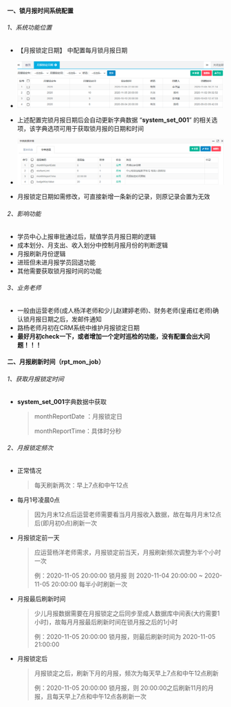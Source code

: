 #### 一、锁月报时间系统配置

###### 1、系统功能位置

- 【月报锁定日期】 中配置每月锁月报日期

- <img src="..\文档附件\cutImages\月报锁定日期.png" alt="月报锁定日期"  />

- 上述配置完锁月报日期后会自动更新字典数据 “**system_set_001**” 的相关选项，该字典选项可用于获取锁月报的日期和时间
- ![system_set_001](..\文档附件\cutImages\system_set_001.png)
- 月报锁定日期如需修改，可直接新增一条新的记录，则原记录会置为无效

###### 2、影响功能

- 学员中心上报审批通过后，赋值学员月报日期的逻辑
- 成本划分、月支出、收入划分中控制月报月份的判断逻辑
- 月报刷新月份逻辑
- 进班但未进月报学员回退功能
- 其他需要获取锁月报时间的功能

###### 3、业务老师

- 一般由运营老师(成人杨洋老师和少儿赵建婷老师)、财务老师(皇甫红老师)确认锁月报日期之后，发邮件通知
- 路杨老师月初在CRM系统中维护月报锁定日期
- **最好月初check一下，或者增加一个定时巡检的功能，没有配置会出大问题！！！**

#### 二、月报刷新时间（rpt_mon_job）

###### 1、获取月报锁定时间

- **system_set_001**字典数据中获取

  > monthReportDate ：月报锁定日
  >
  > monthReportTime：具体时分秒


###### 2、月报锁定频次

- 正常情况

  > 每天刷新两次：早上7点和中午12点

- 每月1号凌晨0点

  > 因为月末12点后运营老师需要看当月月报收入数据，故在每月月末12点后(即月初0点)刷新一次

- 月报锁定前一天

  > 应运营杨洋老师需求，月报锁定前当天，月报刷新频次调整为半个小时一次
  >
  > 例：2020-11-05 20:00:00 锁月报 则 2020-11-04 20:00:00 ~ 2020-11-05 20:00:00 每半小时刷新一次

- 月报最后刷新时间

  > 少儿月报数据需要在月报锁定之后同步至成人数据库中间表(大约需要1小时)，故每月月报最后刷新时间在锁月报之后的1小时
  >
  > 例：2020-11-05 20:00:00 锁月报，则最后刷新时间为 2020-11-05 21:00:00

- 月报锁定后

  > 月报锁定之后，刷新下月的月报，频次为每天早上7点和中午12点刷新
  >
  > 例：2020-11-05 20:00:00 锁月报，则 20:00:00之后刷新11月的月报，且每天早上7点和中午12点各刷新一次